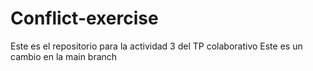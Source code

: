 # Conflict-exercise
Este es el repositorio para la actividad 3 del TP colaborativo
Este es un cambio en la main branch